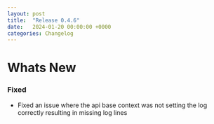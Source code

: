 ```yaml
---
layout: post
title:  "Release 0.4.6"
date:   2024-01-20 00:00:00 +0000
categories: Changelog
---
```


# Whats New

### Fixed

- Fixed an issue where the api base context was not setting the log correctly
  resulting in missing log lines


